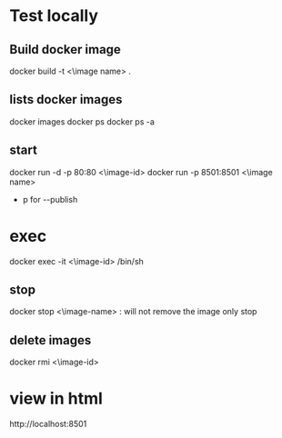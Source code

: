 # Test locally 
## Build docker image
docker build -t <\image name> .


##  lists docker images 
docker images
docker ps 
docker ps -a

## start 

docker run -d -p 80:80 <\image-id>
docker run -p 8501:8501 <\image name> 

- p for --publish 

# exec
docker exec -it  <\image-id> /bin/sh

## stop 
docker stop <\image-name>  : will not remove the image only stop 

## delete images 

docker rmi <\image-id>

# view in html 
http://localhost:8501